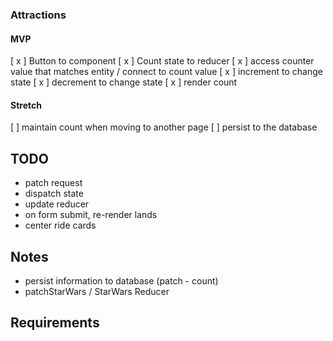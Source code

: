 ### Attractions

#### MVP
[ x ] Button to component
[ x ] Count state to reducer
[ x ] access counter value that matches entity / connect to count value
[ x ] increment to change state
[ x ] decrement to change state
[ x ] render count

#### Stretch
[   ] maintain count when moving to another page
[   ] persist to the database

## TODO
- patch request
- dispatch state
- update reducer
- on form submit, re-render lands
- center ride cards

## Notes
- persist information to database (patch - count)
- patchStarWars / StarWars Reducer

## Requirements
